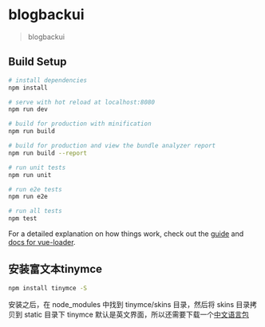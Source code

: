 # blogbackui

> blogbackui

## Build Setup

``` bash
# install dependencies
npm install

# serve with hot reload at localhost:8080
npm run dev

# build for production with minification
npm run build

# build for production and view the bundle analyzer report
npm run build --report

# run unit tests
npm run unit

# run e2e tests
npm run e2e

# run all tests
npm test
```

For a detailed explanation on how things work, check out the [guide](http://vuejs-templates.github.io/webpack/) and [docs for vue-loader](http://vuejs.github.io/vue-loader).

## 安装富文本tinymce

``` bash
npm install tinymce -S
```
安装之后，在 node_modules 中找到 tinymce/skins 目录，然后将 skins 目录拷贝到 static 目录下
tinymce 默认是英文界面，所以还需要下载一个[中文语言包](https://www.tiny.cloud/get-tiny/language-packages/)

